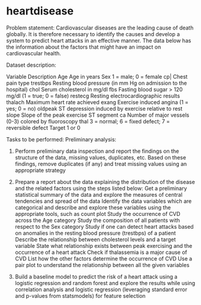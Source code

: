 # heartdisease
Problem statement:
Cardiovascular diseases are the leading cause of death globally. It is therefore necessary to identify the causes and develop a system to predict heart attacks in an effective manner. The data below has the information about the factors that might have an impact on cardiovascular health. 

Dataset description:

Variable	Description
Age	      Age in years
Sex	      1 = male; 0 = female
cp|     	Chest pain type
trestbps	Resting blood pressure (in mm Hg on admission to the hospital)
chol	    Serum cholesterol in mg/dl
fbs	      Fasting blood sugar > 120 mg/dl (1 = true; 0 = false)
restecg	  Resting electrocardiographic results
thalach	  Maximum heart rate achieved
exang	    Exercise induced angina (1 = yes; 0 = no)
oldpeak	  ST depression induced by exercise relative to rest
slope	    Slope of the peak exercise ST segment
ca	      Number of major vessels (0-3) colored by fluoroscopy
thal	    3 = normal; 6 = fixed defect; 7 = reversible defect
Target	  1 or 0



Tasks to be  performed:
Preliminary analysis:
1. Perform preliminary data inspection and report the findings on the structure of the data, missing values, duplicates, etc.
Based on these findings, remove duplicates (if any) and treat missing values using an appropriate strategy

2. Prepare a report about the data explaining the distribution of the disease and the related factors using the steps listed below:
    Get a preliminary statistical summary of the data and explore the measures of central tendencies and spread of the data
    Identify the data variables which are categorical and describe and explore these variables using the appropriate tools, such as count plot 
    Study the occurrence of CVD across the Age category
    Study the composition of all patients with respect to the Sex category
    Study if one can detect heart attacks based on anomalies in the resting blood pressure (trestbps) of a patient
    Describe the relationship between cholesterol levels and a target variable
    State what relationship exists between peak exercising and the occurrence of a heart attack
    Check if thalassemia is a major cause of CVD
    List how the other factors determine the occurrence of CVD
    Use a pair plot to understand the relationship between all the given variables
    
3. Build a baseline model to predict the risk of a heart attack using a logistic regression and random forest and explore the results while using correlation analysis and logistic regression (leveraging standard error and p-values from statsmodels) for feature selection
